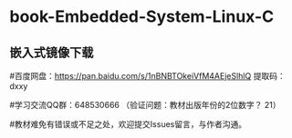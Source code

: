# book-Embedded-System-Linux-C

## 嵌入式镜像下载
#百度网盘：https://pan.baidu.com/s/1nBNBTOkeiVfM4AEjeSlhlQ   提取码：dxxy

#学习交流QQ群：648530666  （验证问题：教材出版年份的2位数字？  21）

#教材难免有错误或不足之处，欢迎提交Issues留言，与作者沟通。
